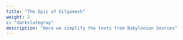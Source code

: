 ```yaml
---
title: "The Epic of Gilgamesh"
weight: 2
c: "darkslategray"
description: "Here we simplify the texts from Babylonian Sources"
---
```


